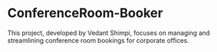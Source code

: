 # ConferenceRoom-Booker
This project, developed by Vedant Shimpi, focuses on managing and streamlining conference room bookings for corporate offices.
